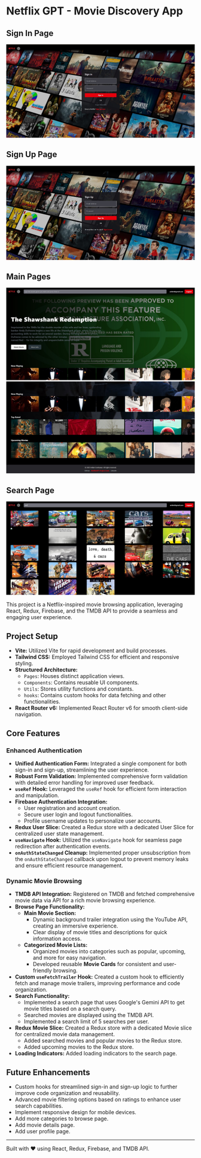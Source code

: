 # Netflix GPT - Movie Discovery App

## Sign In Page

![Alt text](ReadmeImages/signin.jpg)

## Sign Up Page

![Alt text](ReadmeImages/signup.jpg)

## Main Pages

![Alt text](ReadmeImages/mainpage.jpg)
![Alt text](ReadmeImages/mainpage2.jpg)

## Search Page

![Alt text](ReadmeImages/search.jpg)

This project is a Netflix-inspired movie browsing application, leveraging React, Redux, Firebase, and the TMDB API to provide a seamless and engaging user experience.

## Project Setup

- **Vite:** Utilized Vite for rapid development and build processes.
- **Tailwind CSS:** Employed Tailwind CSS for efficient and responsive styling.
- **Structured Architecture:**
  - `Pages`: Houses distinct application views.
  - `Components`: Contains reusable UI components.
  - `Utils`: Stores utility functions and constants.
  - `hooks`: Contains custom hooks for data fetching and other functionalities.
- **React Router v6:** Implemented React Router v6 for smooth client-side navigation.

## Core Features

### Enhanced Authentication

- **Unified Authentication Form:** Integrated a single component for both sign-in and sign-up, streamlining the user experience.
- **Robust Form Validation:** Implemented comprehensive form validation with detailed error handling for improved user feedback.
- **`useRef` Hook:** Leveraged the `useRef` hook for efficient form interaction and manipulation.
- **Firebase Authentication Integration:**
  - User registration and account creation.
  - Secure user login and logout functionalities.
  - Profile username updates to personalize user accounts.
- **Redux User Slice:** Created a Redux store with a dedicated User Slice for centralized user state management.
- **`useNavigate` Hook:** Utilized the `useNavigate` hook for seamless page redirection after authentication events.
- **`onAuthStateChanged` Cleanup:** Implemented proper unsubscription from the `onAuthStateChanged` callback upon logout to prevent memory leaks and ensure efficient resource management.

### Dynamic Movie Browsing

- **TMDB API Integration:** Registered on TMDB and fetched comprehensive movie data via API for a rich movie browsing experience.
- **Browse Page Functionality:**
  - **Main Movie Section:**
    - Dynamic background trailer integration using the YouTube API, creating an immersive experience.
    - Clear display of movie titles and descriptions for quick information access.
  - **Categorized Movie Lists:**
    - Organized movies into categories such as popular, upcoming, and more for easy navigation.
    - Developed reusable **Movie Cards** for consistent and user-friendly browsing.
- **Custom `useFetchTrailer` Hook:** Created a custom hook to efficiently fetch and manage movie trailers, improving performance and code organization.
- **Search Functionality:**
  - Implemented a search page that uses Google's Gemini API to get movie titles based on a search query.
  - Searched movies are displayed using the TMDB API.
  - Implemented a search limit of 5 searches per user.
- **Redux Movie Slice:** Created a Redux store with a dedicated Movie slice for centralized movie data management.
  - Added searched movies and popular movies to the Redux store.
  - Added upcoming movies to the Redux store.
- **Loading Indicators:** Added loading indicators to the search page.

## Future Enhancements

- Custom hooks for streamlined sign-in and sign-up logic to further improve code organization and reusability.
- Advanced movie filtering options based on ratings to enhance user search capabilities.
- Implement responsive design for mobile devices.
- Add more categories to browse page.
- Add movie details page.
- Add user profile page.

---

Built with ❤️ using React, Redux, Firebase, and TMDB API.
